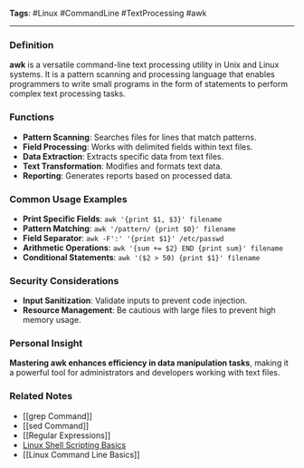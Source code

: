 **Tags**: #Linux #CommandLine #TextProcessing #awk

---

### Definition

**awk** is a versatile command-line text processing utility in Unix and Linux systems. It is a pattern scanning and processing language that enables programmers to write small programs in the form of statements to perform complex text processing tasks.

### Functions

- **Pattern Scanning**: Searches files for lines that match patterns.
- **Field Processing**: Works with delimited fields within text files.
- **Data Extraction**: Extracts specific data from text files.
- **Text Transformation**: Modifies and formats text data.
- **Reporting**: Generates reports based on processed data.

### Common Usage Examples

- **Print Specific Fields**: `awk '{print $1, $3}' filename`
- **Pattern Matching**: `awk '/pattern/ {print $0}' filename`
- **Field Separator**: `awk -F':' '{print $1}' /etc/passwd`
- **Arithmetic Operations**: `awk '{sum += $2} END {print sum}' filename`
- **Conditional Statements**: `awk '($2 > 50) {print $1}' filename`

### Security Considerations

- **Input Sanitization**: Validate inputs to prevent code injection.
- **Resource Management**: Be cautious with large files to prevent high memory usage.

### Personal Insight

**Mastering awk enhances efficiency in data manipulation tasks**, making it a powerful tool for administrators and developers working with text files.

### Related Notes

- [[grep Command]]
- [[sed Command]]
- [[Regular Expressions]]
- [Linux Shell Scripting Basics](Linux%20Shell%20Scripting%20Basics.md)
- [[Linux Command Line Basics]]